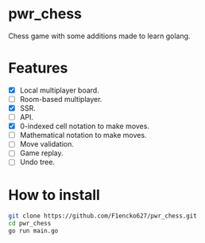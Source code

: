 # pwr_chess

Chess game with some additions made to learn golang.

# Features

- [x] Local multiplayer board.
- [ ] Room-based multiplayer.
- [x] SSR.
- [ ] API.
- [x] 0-indexed cell notation to make moves.
- [ ] Mathematical notation to make moves.
- [ ] Move validation.
- [ ] Game replay.
- [ ] Undo tree.

# How to install

```bash
git clone https://github.com/F1encko627/pwr_chess.git
cd pwr_chess
go run main.go
```
